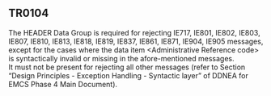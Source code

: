 ## TR0104
The HEADER Data Group is required for rejecting IE717, IE801, IE802, IE803, IE807, IE810, IE813, IE818, IE819, IE837, IE861, IE871, IE904, IE905 messages, except for the cases where the data item &lt;Administrative Reference code&gt; is syntactically invalid or missing in the afore-mentioned messages.  
It must not be present for rejecting all other messages (refer to Section “Design Principles - Exception Handling - Syntactic layer” of DDNEA for EMCS Phase 4 Main Document).
